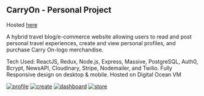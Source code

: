 ## CarryOn - Personal Project

Hosted <a href="https://www.carryontravel.us/" alt="https://www.carryontravel.us/">here</a>

A hybrid travel blog/e-commerce website allowing users to read and post personal travel experiences, create and view personal profiles, and purchase Carry On-logo merchandise.

Tech Used: ReactJS, Redux, Node.js, Express, Massive, PostgreSQL, Auth0, Bcrypt, NewsAPI, Cloudinary, Stripe, Nodemailer, and Twilio. Fully Responsive design on desktop & mobile. Hosted on Digital Ocean VM

<a href="https://i.imgur.com/4zvsCq7.jpg" alt="profile"><img src="https://i.imgur.com/4zvsCq7.jpg" alt="profile" /></a>
<a href="https://i.imgur.com/IrlsXzG.jpg" alt="create"><img src="https://i.imgur.com/IrlsXzG.jpg" alt="create" /></a>
<a href="https://i.imgur.com/G9HAk3R.jpg" alt="dash"><img src="https://i.imgur.com/G9HAk3R.jpg" alt="dashboard" /></a>
<a href="https://i.imgur.com/mr7xpBW.jpg" alt="store"><img src="https://i.imgur.com/mr7xpBW.jpg" alt="store" /></a>
